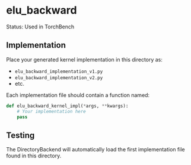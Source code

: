 # elu_backward

Status: Used in TorchBench

## Implementation

Place your generated kernel implementation in this directory as:
- `elu_backward_implementation_v1.py`
- `elu_backward_implementation_v2.py`
- etc.

Each implementation file should contain a function named:
```python
def elu_backward_kernel_impl(*args, **kwargs):
    # Your implementation here
    pass
```

## Testing

The DirectoryBackend will automatically load the first implementation file found in this directory.
